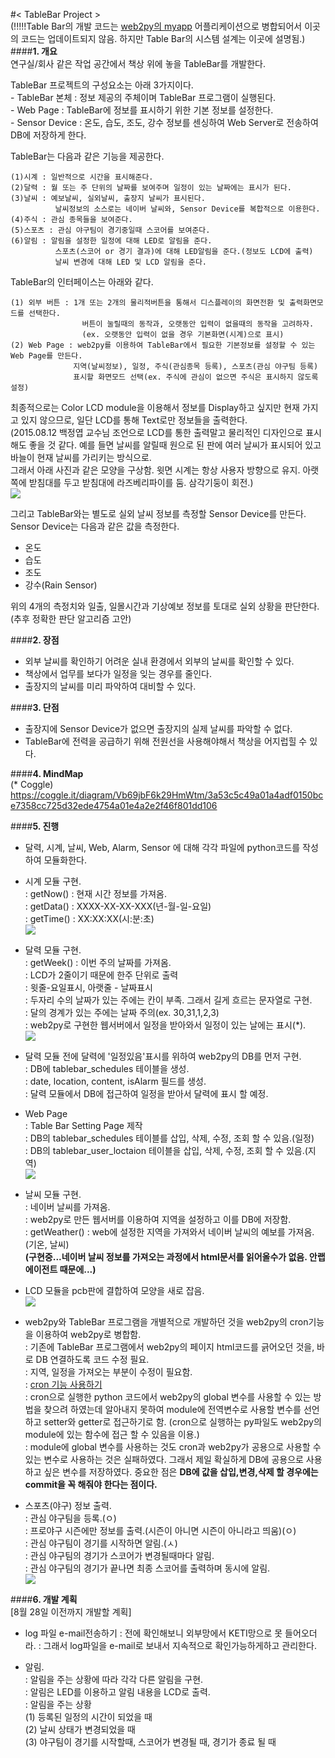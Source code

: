 #< TableBar Project >  
(!!!!!Table Bar의 개발 코드는 [web2py의 myapp](https://github.com/ChanMinPark/web2py/tree/master/applications/myapp) 어플리케이션으로 병합되어서 이곳의 코드는 업데이트되지 않음. 하지만 Table Bar의 시스템 설계는 이곳에 설명됨.)  
####**1. 개요**  
연구실/회사 같은 작업 공간에서 책상 위에 놓을 TableBar를 개발한다.  

TableBar 프로젝트의 구성요소는 아래 3가지이다.  
    - TableBar 본체 : 정보 제공의 주체이며 TableBar 프로그램이 실행된다.  
    - Web Page : TableBar에 정보를 표시하기 위한 기본 정보를 설정한다.  
    - Sensor Device : 온도, 습도, 조도, 강수 정보를 센싱하여 Web Server로 전송하여 DB에 저장하게 한다.  

TableBar는 다음과 같은 기능을 제공한다.  

    (1)시계 : 일반적으로 시간을 표시해준다.
    (2)달력 : 월 또는 주 단위의 날짜를 보여주며 일정이 있는 날짜에는 표시가 된다.
    (3)날씨 : 예보날씨, 실외날씨, 출장지 날씨가 표시된다.
              날씨정보의 소스로는 네이버 날씨와, Sensor Device를 복합적으로 이용한다.
    (4)주식 : 관심 종목들을 보여준다.
    (5)스포츠 : 관심 야구팀이 경기중일때 스코어를 보여준다.
    (6)알림 : 알림을 설정한 일정에 대해 LED로 알림을 준다.
              스포츠(스코어 or 경기 결과)에 대해 LED알림을 준다.(정보도 LCD에 출력)
              날씨 변경에 대해 LED 및 LCD 알림을 준다.
    
TableBar의 인터페이스는 아래와 같다.

    (1) 외부 버튼 : 1개 또는 2개의 물리적버튼을 통해서 디스플레이의 화면전환 및 출력화면모드를 선택한다.
                    버튼이 눌릴때의 동작과, 오랫동안 입력이 없을때의 동작을 고려하자.
                    (ex. 오랫동안 입력이 없을 경우 기본화면(시계)으로 표시)
    (2) Web Page : web2py를 이용하여 TableBar에서 필요한 기본정보를 설정할 수 있는 Web Page를 만든다.
                  지역(날씨정보), 일정, 주식(관심종목 등록), 스포츠(관심 야구팀 등록)
                  표시할 화면모드 선택(ex. 주식에 관심이 없으면 주식은 표시하지 않도록 설정)

최종적으로는 Color LCD module을 이용해서 정보를 Display하고 싶지만 현재 가지고 있지 않으므로, 일단 LCD를 통해 Text로만 정보들을 출력한다.  
(2015.08.12 백정엽 교수님 조언으로 LCD를 통한 출력말고 물리적인 디자인으로 표시해도 좋을 것 같다. 예를 들면 날씨를 알릴때 원으로 된 판에 여러 날씨가 표시되어 있고 바늘이 현재 날씨를 가리키는 방식으로.  
그래서 아래 사진과 같은 모양을 구상함. 윗면 시계는 항상 사용자 방향으로 유지. 아랫쪽에 받침대를 두고 받침대에 라즈베리파이를 둠. 삼각기둥이 회전.)  
![](https://github.com/ChanMinPark/DailyStudy/blob/master/RefImage/TableBar_future_2.jpg)

그리고 TableBar와는 별도로 실외 날씨 정보를 측정할 Sensor Device를 만든다. Sensor Device는 다음과 같은 값을 측정한다.  

   - 온도
   - 습도
   - 조도
   - 강수(Rain Sensor)

위의 4개의 측정치와 일출, 일몰시간과 기상예보 정보를 토대로 실외 상황을 판단한다.(추후 정확한 판단 알고리즘 고안)

####**2. 장점**  
- 외부 날씨를 확인하기 어려운 실내 환경에서 외부의 날씨를 확인할 수 있다.  
- 책상에서 업무를 보다가 일정을 잊는 경우를 줄인다.  
- 출장지의 날씨를 미리 파악하여 대비할 수 있다.  

####**3. 단점**  
- 출장지에 Sensor Device가 없으면 출장지의 실제 날씨를 파악할 수 없다.
- TableBar에 전력을 공급하기 위해 전원선을 사용해야해서 책상을 어지럽힐 수 있다.

####**4. MindMap**  
(* Coggle)  
https://coggle.it/diagram/Vb69jbF6k29HmWtm/3a53c5c49a01a4adf0150bce7358cc725d32ede4754a01e4a2e2f46f801dd106  

####**5. 진행**
- 달력, 시계, 날씨, Web, Alarm, Sensor 에 대해 각각 파일에 python코드를 작성하여 모듈화한다.  
- 시계 모듈 구현.  
    : getNow() : 현재 시간 정보를 가져옴.  
    : getData() : XXXX-XX-XX-XXX(년-월-일-요일)  
    : getTime() : XX:XX:XX(시:분:초)  
![](https://github.com/ChanMinPark/DailyStudy/blob/master/RefImage/TableBar_2.jpg)
- 달력 모듈 구현.  
    : getWeek() : 이번 주의 날짜를 가져옴.  
    : LCD가 2줄이기 때문에 한주 단위로 출력  
    : 윗줄-요일표시, 아랫줄 - 날짜표시  
    : 두자리 수의 날짜가 있는 주에는 칸이 부족. 그래서 길게 흐르는 문자열로 구현.  
    : 달의 경계가 있는 주에는 날짜 주의(ex. 30,31,1,2,3)  
    : web2py로 구현한 웹서버에서 일정을 받아와서 일정이 있는 날에는 표시(*).  
![](https://github.com/ChanMinPark/DailyStudy/blob/master/RefImage/TableBar_1.jpg)
- 달력 모듈 전에 달력에 '일정있음'표시를 위하여 web2py의 DB를 먼저 구현.  
    : DB에 tablebar_schedules 테이블을 생성.  
    : date, location, content, isAlarm 필드를 생성.  
    : 달력 모듈에서 DB에 접근하여 일정을 받아서 달력에 표시 할 예정.  
- Web Page  
    : Table Bar Setting Page 제작  
    : DB의 tablebar_schedules 테이블를 삽입, 삭제, 수정, 조회 할 수 있음.(일정)  
    : DB의 tablebar_user_loctaion 테이블을 삽입, 삭제, 수정, 조회 할 수 있음.(지역)  
![](https://github.com/ChanMinPark/DailyStudy/blob/master/RefImage/TableBar_3.jpg)  
  
- 날씨 모듈 구현.  
    : 네이버 날씨를 가져옴.  
    : web2py로 만든 웹서버를 이용하여 지역을 설정하고 이를 DB에 저장함.  
    : getWeather() : web에 설정한 지역을 가져와서 네이버 날씨의 예보를 가져옴.(기온, 날씨)  
    **(구현중...네이버 날씨 정보를 가져오는 과정에서 html문서를 읽어올수가 없음. 안랩에이전트 때문에...)**  
  
- LCD 모듈을 pcb판에 결합하여 모양을 새로 잡음.  
![](https://github.com/ChanMinPark/DailyStudy/blob/master/RefImage/new_shape.jpg)
- web2py와 TableBar 프로그램을 개별적으로 개발하던 것을 web2py의 cron기능을 이용하여 web2py로 병합함.  
    : 기존에 TableBar 프로그램에서 web2py의 페이지 html코드를 긁어오던 것을, 바로 DB 연결하도록 코드 수정 필요.  
    : 지역, 일정을 가져오는 부분이 수정이 필요함.  
    : [cron 기능 사용하기](http://walkinpcm.blogspot.kr/2015/08/web2py-cron.html)  
    : cron으로 실행한 python 코드에서 web2py의 global 변수를 사용할 수 있는 방법을 찾으려 하였는데 알아내지 못하여 module에 전역변수로 사용할 변수를 선언하고 setter와 getter로 접근하기로 함. (cron으로 실행하는 py파일도 web2py의 module에 있는 함수에 접근 할 수 있음을 이용.)  
    : module에 global 변수를 사용하는 것도 cron과 web2py가 공용으로 사용할 수 있는 변수로 사용하는 것은 실패하였다. 그래서 제일 확실하게 DB에 공용으로 사용 하고 싶은 변수를 저장하였다. 중요한 점은 **DB에 값을 삽입,변경,삭제 할 경우에는 commit을 꼭 해줘야 한다는 점이다.**  

- 스포츠(야구) 정보 출력.  
    : 관심 야구팀을 등록.(ㅇ)  
    : 프로야구 시즌에만 정보를 출력.(시즌이 아니면 시즌이 아니라고 띄움)(ㅇ)  
    : 관심 야구팀이 경기를 시작하면 알림.(ㅅ)  
    : 관심 야구팀의 경기가 스코어가 변경될때마다 알림.  
    : 관심 야구팀의 경기가 끝나면 최종 스코어를 출력하며 동시에 알림.  
![](https://github.com/ChanMinPark/DailyStudy/blob/master/RefImage/TableBar_4.jpg)

####**6. 개발 계획**  
[8월 28일 이전까지 개발할 계획]

- log 파일 e-mail전송하기
    : 전에 확인해보니 외부망에서 KETI망으로 못 들어오더라.
    : 그래서 log파일을 e-mail로 보내서 지속적으로 확인가능하게하고 관리한다.

- 알림.  
    : 알림을 주는 상황에 따라 각각 다른 알림을 구현.  
    : 알림은 LED를 이용하고 알림 내용을 LCD로 출력.  
    : 알림을 주는 상황  
      (1) 등록된 일정의 시간이 되었을 때  
      (2) 날씨 상태가 변경되었을 때  
      (3) 야구팀이 경기를 시작할때, 스코어가 변경될 때, 경기가 종료 될 때  

